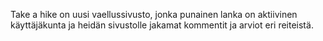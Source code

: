 Take a hike on uusi vaellussivusto, jonka punainen lanka on aktiivinen käyttäjäkunta ja heidän sivustolle jakamat kommentit ja arviot eri reiteistä.